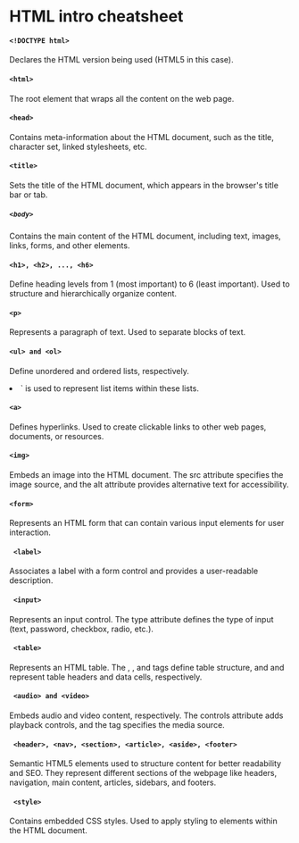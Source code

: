 # HTML intro cheatsheet


#### `<!DOCTYPE html>`
 Declares the HTML version being used (HTML5 in this case).

#### `<html>`
The root element that wraps all the content on the web page.

#### `<head>`
Contains meta-information about the HTML document, such as the title, character set, linked stylesheets, etc.

#### `<title>`
Sets the title of the HTML document, which appears in the browser's title bar or tab.

##### `<body>`
Contains the main content of the HTML document, including text, images, links, forms, and other elements.

#### `<h1>, <h2>, ..., <h6>`
Define heading levels from 1 (most important) to 6 (least important). Used to structure and hierarchically organize content.

#### `<p>`
Represents a paragraph of text. Used to separate blocks of text.

#### `<ul> and <ol>`
Define unordered and ordered lists, respectively. <li>` is used to represent list items within these lists.

#### `<a>`
Defines hyperlinks. Used to create clickable links to other web pages, documents, or resources.

#### `<img>`
Embeds an image into the HTML document. The src attribute specifies the image source, and the alt attribute provides alternative text for accessibility.

#### `<form>`
Represents an HTML form that can contain various input elements for user interaction.

#### ` <label>`
Associates a label with a form control and provides a user-readable description.

#### ` <input>`
Represents an input control. The type attribute defines the type of input (text, password, checkbox, radio, etc.).

#### ` <table>`
Represents an HTML table. The <thead>, <tbody>, and <tr> tags define table structure, and <th> and <td> represent table headers and data cells, respectively.

#### ` <audio> and <video>`
Embeds audio and video content, respectively. The controls attribute adds playback controls, and the <source> tag specifies the media source.

#### ` <header>, <nav>, <section>, <article>, <aside>, <footer>`
Semantic HTML5 elements used to structure content for better readability and SEO. They represent different sections of the webpage like headers, navigation, main content, articles, sidebars, and footers.

#### ` <style>`
Contains embedded CSS styles. Used to apply styling to elements within the HTML document.